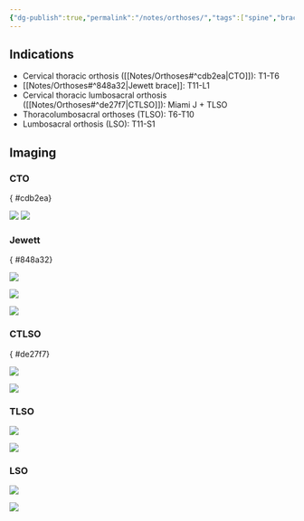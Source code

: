 ```yaml
---
{"dg-publish":true,"permalink":"/notes/orthoses/","tags":["spine","brace"],"created":"2023-05-27T15:12:19.499-05:00","updated":"2023-05-27T15:46:54.273-05:00"}
---
```



## Indications

-   Cervical thoracic orthosis ([[Notes/Orthoses#^cdb2ea\|CTO]]): T1-T6
-   [[Notes/Orthoses#^848a32\|Jewett brace]]: T11-L1
-   Cervical thoracic lumbosacral orthosis ([[Notes/Orthoses#^de27f7\|CTLSO]]): Miami J + TLSO
-   Thoracolumbosacral orthoses (TLSO): T6-T10
-   Lumbosacral orthosis (LSO): T11-S1

## Imaging

### CTO
{ #cdb2ea}


![](https://i.imgur.com/AwtcTTc.jpg)
![](https://i.imgur.com/Uompumk.jpg)

### Jewett
{ #848a32}


![](https://i.imgur.com/sYpLvYh.jpg)

![](https://i.imgur.com/m5l0MO9.jpg)

![](https://i.imgur.com/KgMVuWI.jpg)

### CTLSO
{ #de27f7}


![](https://i.imgur.com/RP0DqCJ.jpg)

![](https://i.imgur.com/A9zdMp3.jpg)

### TLSO

![](https://i.imgur.com/WlvG3rP.jpg)

![](https://i.imgur.com/pZAXPYo.jpg)

### LSO

![](https://i.imgur.com/dnibYUd.jpg)

![](https://i.imgur.com/G0pofBZ.jpg)
